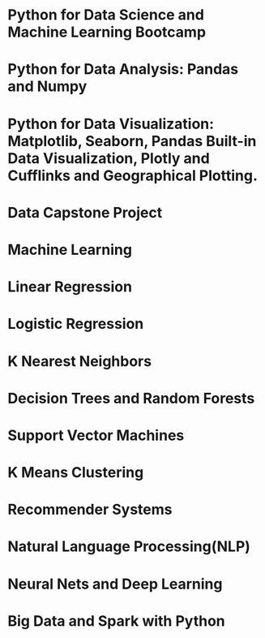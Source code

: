 # Python for Data Science and Machine Learning Bootcamp
# Python for Data Analysis: Pandas and Numpy
# Python for Data Visualization: Matplotlib, Seaborn, Pandas Built-in Data Visualization, Plotly and Cufflinks and Geographical Plotting.
# Data Capstone Project
# Machine Learning
# Linear Regression
# Logistic Regression
# K Nearest Neighbors
# Decision Trees and Random Forests
# Support Vector Machines
# K Means Clustering
# Recommender Systems
# Natural Language Processing(NLP)
# Neural Nets and Deep Learning
# Big Data and Spark with Python
